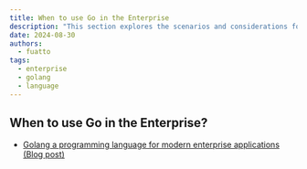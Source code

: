 ```yaml
---
title: When to use Go in the Enterprise
description: "This section explores the scenarios and considerations for adopting Go as a programming language in enterprise environments. It discusses the advantages of Go's simplicity, efficiency, and concurrency support, as well as its suitability for building scalable and maintainable enterprise applications."
date: 2024-08-30
authors:
  - fuatto
tags:
  - enterprise
  - golang
  - language
---
```


## When to use Go in the Enterprise?

- [Golang a programming language for modern enterprise applications (Blog post)](https://faun.pub/golang-a-programming-language-for-modern-enterprise-applications-b117f64d00f6)

